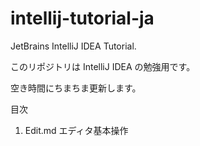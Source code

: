 intellij-tutorial-ja
====================

JetBrains IntelliJ IDEA Tutorial.

このリポジトリは IntelliJ IDEA の勉強用です。

空き時間にちまちま更新します。

目次

1. Edit.md エディタ基本操作
